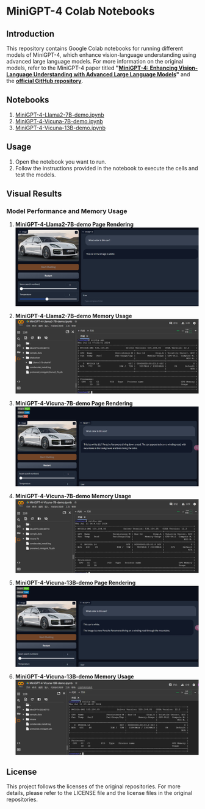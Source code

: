 # MiniGPT-4 Colab Notebooks

## Introduction

This repository contains Google Colab notebooks for running different models of MiniGPT-4, which enhance vision-language understanding using advanced large language models. For more information on the original models, refer to the MiniGPT-4 paper titled **"[MiniGPT-4: Enhancing Vision-Language Understanding with Advanced Large Language Models](https://arxiv.org/abs/2304.10592)"** and the **[official GitHub repository](https://github.com/Vision-CAIR/MiniGPT-4)**.


## Notebooks

1. [MiniGPT-4-Llama2-7B-demo.ipynb](MiniGPT-4-Llama2-7B-demo.ipynb)
2. [MiniGPT-4-Vicuna-7B-demo.ipynb](MiniGPT-4-Vicuna-7B-demo.ipynb)
3. [MiniGPT-4-Vicuna-13B-demo.ipynb](MiniGPT-4-Vicuna-13B-demo.ipynb)

## Usage

1. Open the notebook you want to run.
2. Follow the instructions provided in the notebook to execute the cells and test the models.

## Visual Results

### Model Performance and Memory Usage

1. **MiniGPT-4-Llama2-7B-demo Page Rendering**
    ![MiniGPT-4-Llama2-7B-demo Page Rendering](image/MiniGPT-4-Llama2-7B-demo.jpg)

2. **MiniGPT-4-Llama2-7B-demo Memory Usage**
    ![MiniGPT-4-Llama2-7B-demo Memory Usage](image/MiniGPT-4-Llama2-7B-demo-Memory.jpg)

3. **MiniGPT-4-Vicuna-7B-demo Page Rendering**
    ![MiniGPT-4-Vicuna-7B-demo Page Rendering](image/MiniGPT-4-Vicuna-7B-demo.jpg)

4. **MiniGPT-4-Vicuna-7B-demo Memory Usage**
    ![MiniGPT-4-Vicuna-7B-demo Memory Usage](image/MiniGPT-4-Vicuna-7B-demo-Memory.jpg)

5. **MiniGPT-4-Vicuna-13B-demo Page Rendering**
    ![MiniGPT-4-Vicuna-13B-demo Page Rendering](image/MiniGPT-4-Vicuna-13B-demo.jpg)

6. **MiniGPT-4-Vicuna-13B-demo Memory Usage**
    ![MiniGPT-4-Vicuna-13B-demo Memory Usage](image/MiniGPT-4-Vicuna-13B-demo-Memory.jpg)



## License

This project follows the licenses of the original repositories. For more details, please refer to the LICENSE file and the license files in the original repositories.

